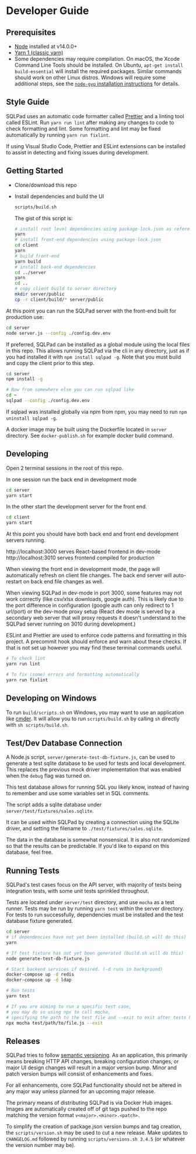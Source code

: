 # Developer Guide

## Prerequisites

- [Node](https://nodejs.org) installed at v14.0.0+
- [Yarn 1 (classic yarn)](https://classic.yarnpkg.com/lang/en/)
- Some dependencies may require compilation. On macOS, the Xcode Command Line Tools should be installed. On Ubuntu, `apt-get install build-essential` will install the required packages. Similar commands should work on other Linux distros. Windows will require some additional steps, see the [`node-gyp` installation instructions](https://github.com/nodejs/node-gyp#installation) for details.

## Style Guide

SQLPad uses an automatic code formatter called [Prettier](https://prettier.io/) and a linting tool called ESLint.
Run `yarn run lint` after making any changes to code to check formatting and lint. Some formatting and lint may be fixed automatically by running `yarn run fixlint`.

If using Visual Studio Code, Prettier and ESLint extensions can be installed to assist in detecting and fixing issues during development.

## Getting Started

- Clone/download this repo
- Install dependencies and build the UI

  ```sh
  scripts/build.sh
  ```

  The gist of this script is:

  ```sh
  # install root level dependencies using package-lock.json as reference
  yarn
  # install front-end dependencies using package-lock.json
  cd client
  yarn
  # build front-end
  yarn build
  # install back-end dependencies
  cd ../server
  yarn
  cd ..
  # copy client build to server directory
  mkdir server/public
  cp -r client/build/* server/public
  ```

At this point you can run the SQLPad server with the front-end built for production use:

```sh
cd server
node server.js --config ./config.dev.env
```

If preferred, SQLPad can be installed as a global module using the local files in this repo. This allows running SQLPad via the cli in any directory, just as if you had installed it with `npm install sqlpad -g`. Note that you must build and copy the client prior to this step.

```sh
cd server
npm install -g

# Now from somewhere else you can run sqlpad like
cd ~
sqlpad --config ./config.dev.env
```

If sqlpad was installed globally via npm from npm, you may need to run `npm uninstall sqlpad -g`.

A docker image may be built using the Dockerfile located in `server` directory. See `docker-publish.sh` for example docker build command.

## Developing

Open 2 terminal sessions in the root of this repo.

In one session run the back end in development mode

```sh
cd server
yarn start
```

In the other start the development server for the front end.

```sh
cd client
yarn start
```

At this point you should have both back end and front end development servers running.

http://localhost:3000 serves React-based frontend in dev-mode  
http://localhost:3010 serves frontend compiled for production

When viewing the front end in development mode, the page will automatically refresh on client file changes. The back end server will auto-restart on back end file changes as well.

When viewing SQLPad in dev-mode in port 3000, some features may not work correctly (like csv/xlsx downloads, google auth). This is likely due to the port difference in configuration (google auth can only redirect to 1 url/port) or the dev-mode proxy setup (React dev mode is served by a secondary web server that will proxy requests it doesn't understand to the SQLPad server running on 3010 during development.)

ESLint and Prettier are used to enforce code patterns and formatting in this project. A precommit hook should enforce and warn about these checks. If that is not set up however you may find these terminal commands useful.

```sh
# To check lint
yarn run lint

# To fix (some) errors and formatting automatically
yarn run fixlint
```

## Developing on Windows

To run `build/scripts.sh` on Windows, you may want to use an application like [cmder](https://cmder.net/). It will allow you to run `scripts/build.sh` by calling `sh` directly with `sh scripts/build.sh`.

## Test/Dev Database Connection

A Node.js script, `server/generate-test-db-fixture.js`, can be used to generate a test sqlite database to be used for tests and local development. This replaces the previous mock driver implementation that was enabled when the `debug` flag was turned on.

This test database allows for running SQL you likely know, instead of having to remember and use some variables set in SQL comments.

The script adds a sqlite database under `server/test/fixtures/sales.sqlite`.

It can be used within SQLPad by creating a connection using the SQLite driver, and setting the filename to `./test/fixtures/sales.sqlite`.

The data in the database is somewhat nonsensical. It is also not randomized so that the results can be predictable. If you'd like to expand on this database, feel free.

## Running Tests

SQLPad's test cases focus on the API server, with majority of tests being integration tests, with some unit tests sprinkled throughout.

Tests are located under `server/test` directory, and use `mocha` as a test runner. Tests may be run by running `yarn test` within the server directory. For tests to run successfully, dependencies must be installed and the test database fixture generated.

```sh
cd server
# if dependencies have not yet been installed (build.sh will do this)
yarn

# If test fixture has not yet been generated (build.sh will do this)
node generate-test-db-fixture.js

# Start backend services if desired. (-d runs in background)
docker-compose up -d redis
docker-compose up -d ldap

# Run tests
yarn test

# If you are aiming to run a specific test case,
# you may do so using npx to call mocha,
# specifying the path to the test file and --exit to exit after tests have run
npx mocha test/path/to/file.js --exit
```

## Releases

SQLPad tries to follow [semantic versioning](https://semver.org/). As an application, this primarily means breaking HTTP API changes, breaking configuration changes, or major UI design changes will result in a major version bump. Minor and patch version bumps will consist of enhancements and fixes.

For all enhancements, core SQLPad functionality should not be altered in any major way unless planned for an upcoming major release.

The primary means of distributing SQLPad is via Docker Hub images. Images are automatically created off of git tags pushed to the repo matching the version format `v<major>.<minor>.<patch>`.

To simplify the creation of package.json version bumps and tag creation, the `scripts/version.sh` may be used to cut a new release. Make updates to `CHANGELOG.md` followed by running `scripts/versions.sh 3.4.5` (or whatever the version number may be).
